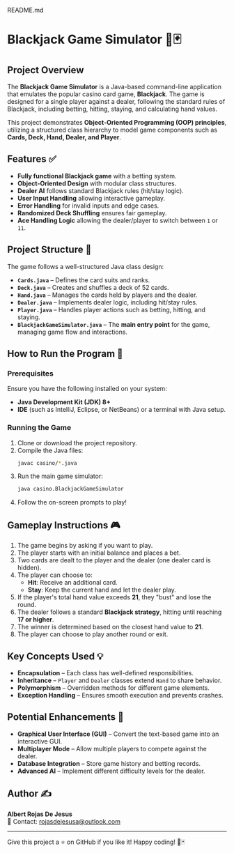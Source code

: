 README.md
# Blackjack Game Simulator 🎰🃏

## Project Overview
The **Blackjack Game Simulator** is a Java-based command-line application that emulates the popular 
casino card game, **Blackjack**. The game is designed for a single player against a dealer, following 
the standard rules of Blackjack, including betting, hitting, staying, and calculating hand values.

This project demonstrates **Object-Oriented Programming (OOP) principles**, utilizing a structured 
class hierarchy to model game components such as **Cards, Deck, Hand, Dealer, and Player**.

## Features ✅
- **Fully functional Blackjack game** with a betting system.
- **Object-Oriented Design** with modular class structures.
- **Dealer AI** follows standard Blackjack rules (hit/stay logic).
- **User Input Handling** allowing interactive gameplay.
- **Error Handling** for invalid inputs and edge cases.
- **Randomized Deck Shuffling** ensures fair gameplay.
- **Ace Handling Logic** allowing the dealer/player to switch between `1` or `11`.

## Project Structure 📂
The game follows a well-structured Java class design:

- **`Cards.java`** – Defines the card suits and ranks.
- **`Deck.java`** – Creates and shuffles a deck of 52 cards.
- **`Hand.java`** – Manages the cards held by players and the dealer.
- **`Dealer.java`** – Implements dealer logic, including hit/stay rules.
- **`Player.java`** – Handles player actions such as betting, hitting, and staying.
- **`BlackjackGameSimulator.java`** – The **main entry point** for the game, managing game flow and interactions.

## How to Run the Program 🚀
### Prerequisites
Ensure you have the following installed on your system:
- **Java Development Kit (JDK) 8+**
- **IDE** (such as IntelliJ, Eclipse, or NetBeans) or a terminal with Java setup.

### Running the Game
1. Clone or download the project repository.
2. Compile the Java files:
   ```sh
   javac casino/*.java
   ```
3. Run the main game simulator:
   ```sh
   java casino.BlackjackGameSimulator
   ```
4. Follow the on-screen prompts to play!

## Gameplay Instructions 🎮
1. The game begins by asking if you want to play.
2. The player starts with an initial balance and places a bet.
3. Two cards are dealt to the player and the dealer (one dealer card is hidden).
4. The player can choose to:
   - **Hit**: Receive an additional card.
   - **Stay**: Keep the current hand and let the dealer play.
5. If the player's total hand value exceeds **21**, they "bust" and lose the round.
6. The dealer follows a standard **Blackjack strategy**, hitting until reaching **17 or higher**.
7. The winner is determined based on the closest hand value to **21**.
8. The player can choose to play another round or exit.

## Key Concepts Used 💡
- **Encapsulation** – Each class has well-defined responsibilities.
- **Inheritance** – `Player` and `Dealer` classes extend `Hand` to share behavior.
- **Polymorphism** – Overridden methods for different game elements.
- **Exception Handling** – Ensures smooth execution and prevents crashes.

## Potential Enhancements 🔧
- **Graphical User Interface (GUI)** – Convert the text-based game into an interactive GUI.
- **Multiplayer Mode** – Allow multiple players to compete against the dealer.
- **Database Integration** – Store game history and betting records.
- **Advanced AI** – Implement different difficulty levels for the dealer.

## Author ✍️
**Albert Rojas De Jesus**  
📧 Contact: rojasdejesusa@outlook.com

---

Give this project a ⭐ on GitHub if you like it! Happy coding! 🎰🃏
